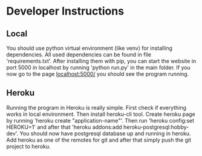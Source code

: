 # Developer Instructions
## Local
You should use python virtual environment (like venv) for installing dependencies. All used dependencies can be found in file 'requirements.txt'. After installing them with pip, you can start the website in port 5000 in localhost by running 'python run.py' in the main folder. If you now go to the page [localhost:5000/](localhost:5000/) you should see the program running.

## Heroku
Running the program in Heroku is really simple. First check if everything works in local environment. Then install heroku-cli tool. Create heroku page by running 'heroku create "application-name"'. Then run 'heroku config:set HEROKU=1' and after that 'heroku addons:add heroku-postgresql:hobby-dev'. You should now have postgresql database up and running in heroku. Add heroku as one of the remotes for git and after that simply push the git project to heroku.
